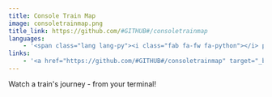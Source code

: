 ```yaml
---
title: Console Train Map
image: consoletrainmap.png
title_link: https://github.com/#GITHUB#/consoletrainmap
languages:
    - '<span class="lang lang-py"><i class="fab fa-fw fa-python"></i> python</span>'
links:
    - '<a href="https://github.com/#GITHUB#/consoletrainmap" target="_blank" rel="noopener noreferrer">code</a>'
---
```


Watch a train's journey - from your terminal!